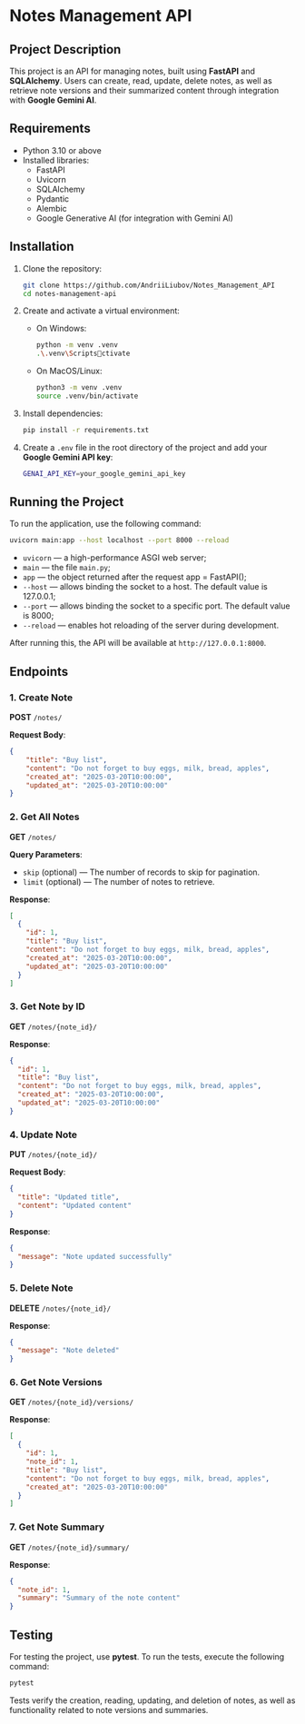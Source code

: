
# Notes Management API

## Project Description

This project is an API for managing notes, built using **FastAPI** and **SQLAlchemy**. Users can create, read, update, delete notes, as well as retrieve note versions and their summarized content through integration with **Google Gemini AI**.

## Requirements

- Python 3.10 or above
- Installed libraries:
  - FastAPI
  - Uvicorn
  - SQLAlchemy
  - Pydantic
  - Alembic
  - Google Generative AI (for integration with Gemini AI)

## Installation

1. Clone the repository:

   ```bash
   git clone https://github.com/AndriiLiubov/Notes_Management_API
   cd notes-management-api
   ```

2. Create and activate a virtual environment:

   - On Windows:
     ```bash
     python -m venv .venv
     .\.venv\Scriptsctivate
     ```

   - On MacOS/Linux:
     ```bash
     python3 -m venv .venv
     source .venv/bin/activate
     ```

3. Install dependencies:

   ```bash
   pip install -r requirements.txt
   ```

4. Create a `.env` file in the root directory of the project and add your **Google Gemini API key**:

   ```bash
   GENAI_API_KEY=your_google_gemini_api_key
   ```

## Running the Project

To run the application, use the following command:

```bash
uvicorn main:app --host localhost --port 8000 --reload
```

- `uvicorn` — a high-performance ASGI web server;
- `main` — the file `main.py`;
- `app` — the object returned after the request app = FastAPI();
- `--host` — allows binding the socket to a host. The default value is 127.0.0.1;
- `--port` — allows binding the socket to a specific port. The default value is 8000;
- `--reload` — enables hot reloading of the server during development.

After running this, the API will be available at `http://127.0.0.1:8000`.

## Endpoints

### 1. **Create Note**

**POST** `/notes/`

**Request Body**:

```json
{
    "title": "Buy list",
    "content": "Do not forget to buy eggs, milk, bread, apples",
    "created_at": "2025-03-20T10:00:00",
    "updated_at": "2025-03-20T10:00:00"
}
```

### 2. **Get All Notes**

**GET** `/notes/`

**Query Parameters**:
- `skip` (optional) — The number of records to skip for pagination.
- `limit` (optional) — The number of notes to retrieve.

**Response**:

```json
[
  {
    "id": 1,
    "title": "Buy list",
    "content": "Do not forget to buy eggs, milk, bread, apples",
    "created_at": "2025-03-20T10:00:00",
    "updated_at": "2025-03-20T10:00:00"
  }
]
```

### 3. **Get Note by ID**

**GET** `/notes/{note_id}/`

**Response**:

```json
{
  "id": 1,
  "title": "Buy list",
  "content": "Do not forget to buy eggs, milk, bread, apples",
  "created_at": "2025-03-20T10:00:00",
  "updated_at": "2025-03-20T10:00:00"
}
```

### 4. **Update Note**

**PUT** `/notes/{note_id}/`

**Request Body**:

```json
{
  "title": "Updated title",
  "content": "Updated content"
}
```

**Response**:

```json
{
  "message": "Note updated successfully"
}
```

### 5. **Delete Note**

**DELETE** `/notes/{note_id}/`

**Response**:

```json
{
  "message": "Note deleted"
}
```

### 6. **Get Note Versions**

**GET** `/notes/{note_id}/versions/`

**Response**:

```json
[
  {
    "id": 1,
    "note_id": 1,
    "title": "Buy list",
    "content": "Do not forget to buy eggs, milk, bread, apples",
    "created_at": "2025-03-20T10:00:00"
  }
]
```

### 7. **Get Note Summary**

**GET** `/notes/{note_id}/summary/`

**Response**:

```json
{
  "note_id": 1,
  "summary": "Summary of the note content"
}
```

## Testing

For testing the project, use **pytest**. To run the tests, execute the following command:

```bash
pytest
```

Tests verify the creation, reading, updating, and deletion of notes, as well as functionality related to note versions and summaries.

